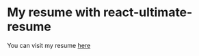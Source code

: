 # My resume with react-ultimate-resume
You can visit my resume [here](https://bolt04.github.io/react-ultimate-resume/)
